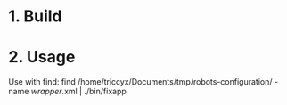 # 1. Build

# 2. Usage
Use with find:
find /home/triccyx/Documents/tmp/robots-configuration/  -name *wrapper*.xml | ./bin/fixapp